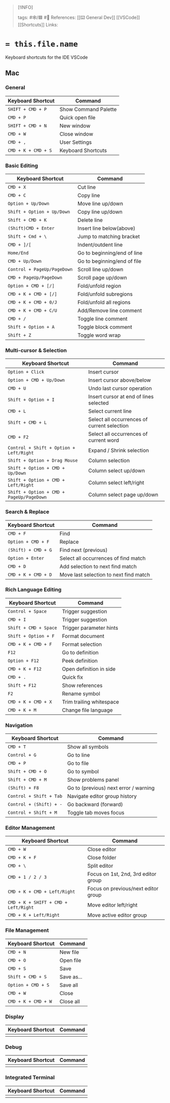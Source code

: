 
> [!INFO]
> 
> tags:  #🕸️/🟦  #📜️ 
> References:  [[⌨️ General Dev]] [[VSCode]] [[Shortcuts]]
> Links: 


# `= this.file.name`

Keyboard shortcuts for the IDE VSCode

## Mac

### General
| Keyboard Shortcut   | Command              |
| ------------------- | -------------------- |
| `SHIFT + CMD + P`   | Show Command Palette |
| `CMD + P`           | Quick open file      |
| `SHIFT + CMD + N`   | New window           |
| `CMD + W`           | Close window         |
| `CMD + ,`           | User Settings        |
| `CMD + K + CMD + S` | Keyboard Shortcuts   | 

### Basic Editing
| Keyboard Shortcut           | Command                     |
| --------------------------- | --------------------------- |
| `CMD + X`                   | Cut line                    |
| `CMD + C`                   | Copy line                   |
| `Option + Up/Down`          | Move line up/down           |
| `Shift + Option + Up/Down`  | Copy line up/down           |
| `Shift + CMD + K`           | Delete line                 |
| `(Shift)CMD + Enter`        | Insert line below(above)    |
| `Shift + Cmd + \`           | Jump to matching bracket    |
| `CMD + ]/[`                 | Indent/outdent line         |
| `Home/End`                  | Go to beginning/end of line |
| `CMD + Up/Down`             | Go to beginning/end of file |
| `Control + PageUp/PageDown` | Scroll line up/down         |
| `CMD + PageUp/PageDown`     | Scroll page up/down         |
| `Option + CMD + [/]`        | Fold/unfold region          |
| `CMD + K + CMD + [/]`       | Fold/unfold subregions      |
| `CMD + K + CMD + 0/J`       | Fold/unfold all regions     |
| `CMD + K + CMD + C/U`       | Add/Remove line comment     |
| `CMD + /`                   | Toggle line comment         |
| `Shift + Option + A`        | Toggle block comment        |
| `Shift + Z`                 | Toggle word wrap            | 

### Multi-cursor & Selection
| Keyboard Shortcut                        | Command                                     |
| ---------------------------------------- | ------------------------------------------- |
| `Option + Click`                         | Insert cursor                               |
| `Option + CMD + Up/Down`                 | Insert cursor above/below                   |
| `CMD + U`                                | Undo last cursor operation                  |
| `Shift + Option + I`                     | Insert cursor at end of lines selected      |
| `CMD + L`                                | Select current line                         |
| `Shift + CMD + L`                        | Select all occurrences of current selection |
| `CMD + F2`                               | Select all occurrences of current word      |
| `Control + Shift + Option + Left/Right`  | Expand / Shrink selection                   |
| `Shift + Option + Drag Mouse`            | Column selection                            |
| `Shift + Option + CMD + Up/Down`         | Column select up/down                       |
| `Shift + Option + CMD + Left/Right`      | Column select left/right                    |
| `Shift + Option + CMD + PageUp/PageDown` | Column select page up/down                  | 

### Search & Replace
| Keyboard Shortcut   | Command                                |
| ------------------- | -------------------------------------- |
| `CMD + F`           | Find                                   |
| `Option + CMD + F`  | Replace                                |
| `(Shift) + CMD + G` | Find next (previous)                   |
| `Option + Enter`    | Select all occurrences of find match   |
| `CMD + D`           | Add selection to next find match       |
| `CMD + K + CMD + D` | Move last selection to next find match | 

### Rich Language Editing
| Keyboard Shortcut     | Command                  |
| --------------------- | ------------------------ |
| `Control + Space`     | Trigger suggestion       |
| `CMD + I`             | Trigger suggestion       |
| `Shift + CMD + Space` | Trigger parameter hints  |
| `Shift + Option + F`  | Format document          |
| `CMD + K + CMD + F`   | Format selection         |
| `F12`                 | Go to definition         |
| `Option + F12`        | Peek definition          |
| `CMD + K + F12`       | Open definition in side  |
| `CMD + .`             | Quick fix                |
| `Shift + F12`         | Show references          |
| `F2`                  | Rename symbol            |
| `CMD + K + CMD + X`   | Trim trailing whitespace |
| `CMD + K + M`         | Change file language     | 

### Navigation
| Keyboard Shortcut       | Command                               |
| ----------------------- | ------------------------------------- |
| `CMD + T`               | Show all symbols                      |
| `Control + G`           | Go to line                            |
| `CMD + P`               | Go to file                            |
| `Shift + CMD + O`       | Go to symbol                          |
| `Shift + CMD + M`       | Show problems panel                   |
| `(Shift) + F8`          | Go to (previous) next error / warning |
| `Control + Shift + Tab` | Navigate editor group history         |
| `Control + (Shift) + -` | Go backward (forward)                 |
| `Control + Shift + M`   | Toggle tab moves focus                | 

### Editor Management
| Keyboard Shortcut                    | Command                             |
| ------------------------------------ | ----------------------------------- |
| `CMD + W`                            | Close editor                        |
| `CMD + K + F`                        | Close folder                        |
| `CMD + \`                            | Split editor                        |
| `CMD + 1 / 2 / 3`                    | Focus on 1st, 2nd, 3rd editor group |
| `CMD + K + CMD + Left/Right`         | Focus on previous/next editor group |
| `CMD + K + SHIFT + CMD + Left/Right` | Move editor left/right              |
| `CMD + K + Left/Right`               | Move active editor group            | 

### File Management
| Keyboard Shortcut   | Command    |
| ------------------- | ---------- |
| `CMD + N`           | New file   |
| `CMD + O`           | Open file  |
| `CMD + S`           | Save       |
| `Shift + CMD + S`   | Save as... |
| `Option + CMD + S`  | Save all   |
| `CMD + W`           | Close      |
| `CMD + K + CMD + W` | Close all  | 

### Display
| Keyboard Shortcut | Command |
| ----------------- | ------- |
|                   |         |

### Debug
| Keyboard Shortcut | Command |
| ----------------- | ------- |
|                   |         |

### Integrated Terminal
| Keyboard Shortcut | Command |
| ----------------- | ------- |
|                   |         |